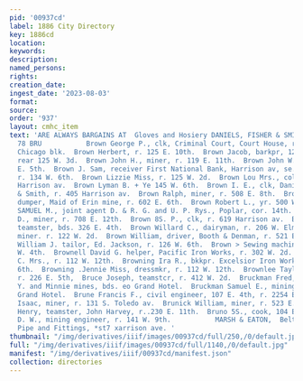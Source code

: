 ```yaml
---
pid: '00937cd'
label: 1886 City Directory
key: 1886cd
location: 
keywords: 
description: 
named_persons: 
rights: 
creation_date: 
ingest_date: '2023-08-03'
format: 
source: 
order: '937'
layout: cmhc_item
text: 'ARE ALWAYS BARGAINS AT  Gloves and Hosiery DANIELS, FISHER & SMITH’S.  BRO
  78 BRU           Brown George P., clk, Criminal Court, Court House, r. 10 and, 11
  Chicago blk.  Brown Herbert, r. 125 E. 10th.  Brown Jacob, barkpr, 128 W. 2d, r.
  rear 125 W. 3d.  Brown John H., miner, r. 119 E. 11th.  Brown John W., lab, r. 127
  E. 5th.  Brown J. Sam, receiver First National Bank, Harrison av, se. cor. Chestnut,
  r. 134 W. 6th.  Brown Lizzie Miss, r. 125 W. 2d.  Brown Lou Mrs., col’d, r. 708
  Harrison av.  Brown Lyman B. + Ye 145 W. 6th.  Brown I. E., clk, Daniels, Fisher
  & Smith, r. 405 Harrison av.  Brown Ralph, miner, r. 508 E. 8th.  Brown Reuben H.,
  dumper, Maid of Erin mine, r. 602 E. 6th.  Brown Robert L., yr. 500 W. Chestnut.  BROWN
  SAMUEL M., joint agent D. & R. G. and U. P. Rys., Poplar, cor. 14th.  Brown Silas
  D., miner, r. 708 E. 12th.  Brown 8S. P., clk, r. 619 Harrison av.  Brown Walter,
  teamster, bds. 326 E. 4th.  Brown Willard C., dairyman, r. 206 W. Elm.  Brown William,
  miner. r. 122 W. 2d.  Brown William, driver, Booth & Denman, r. 521 EK. 6th.  Brown
  William J. tailor, Ed. Jackson, r. 126 W. 6th.  Brown > Sewing machines, r. 114
  W. 4th.  Brownell David G. helper, Pacific Iron Works, r. 302 W. 2d.  Browning G.
  C. Mrs., r. 112 W. 12th.  Browning Ira R., bkkpr. Excelsior Iron Works, r. 500 W.
  6th.  Browning .Jennie Miss, dressmkr, r. 112 W. 12th.  Brownlee Taylor B., mining,
  r. 226 E. 5th,  Bruce Joseph, teamstcr, r. 412 W. 2d.  Bruckman Fred, assayer, A.
  Y. and Minnie mines, bds. eo Grand Hotel.  Bruckman Samuel E., mining bureau, Tabor
  Grand Hotel.  Brune Francis F., civil engineer, 107 E. 4th, r. 2254 E. 4th.  Brunett
  Isaac, miner, r. 131 S. Toledo av.  Brunick William, miner, r. 523 E. 2d.  Brunker
  Henry, teamster, John Harvey, r..230 E. 11th.  Bruno 5S., cook, 104 E. 2d.  Brunton
  D. W., mining engineer, r. 141 W. 9th.           MARSH & EATON,  Belting, Hose,
  Pipe and Fittings, *st7 xarrison ave. '
thumbnail: "/img/derivatives/iiif/images/00937cd/full/250,/0/default.jpg"
full: "/img/derivatives/iiif/images/00937cd/full/1140,/0/default.jpg"
manifest: "/img/derivatives/iiif/00937cd/manifest.json"
collection: directories
---
```

